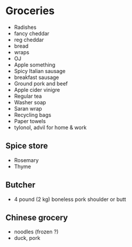 # Groceries

- Radishes
- fancy cheddar
- reg cheddar
- bread
- wraps
- OJ
- Apple something
- Spicy Italian sausage
- breakfast sausage
- Ground pork and beef
- Apple cider vinigre
- Regular tea
- Washer soap
- Saran wrap
- Recycling bags
- Paper towels
- tylonol, advil for home & work

## Spice store

- Rosemary
- Thyme

## Butcher

- 4 pound (2 kg) boneless pork shoulder or butt

## Chinese grocery

- noodles (frozen ?)
- duck, pork
